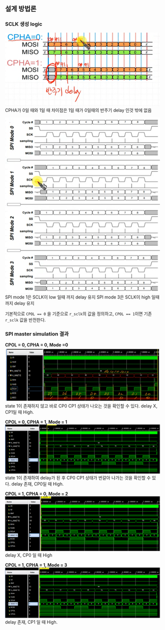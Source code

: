 ## 설계 방법론
### SCLK 생성 logic
![](img.png)
CPHA가 0일 때와 1일 때 차이점은 1일 때가 0일때의 반주기 delay 인것 밖에 없음


![](tim.png)
SPI mode 1은 SCLK이 low 일때 까지 delay 유지
SPI mode 3은 SCLK이 high 일때 까지 delay 유지

기본적으로 `CPOL == 0` 을 기준으로 `r_sclk`의 값을 정의하고, `CPOL == 1`이면 기존 `r_sclk` 값을 반전한다.

### SPI master simulation 결과
**CPOL = 0, CPHA = 0, Mode =0**
![](case1.png)
state 1이 존재하지 않고 바로 CP0 CP1 상태가 나오는 것을 확인할 수 있다.
delay X, CP1일 때 High.

**CPOL = 0, CPHA = 1, Mode = 1**
![](case2.png)
state 1이 존재하여 delay가 된 후 CP0 CP1 상태가 번갈아 나가는 것을 확인할 수 있다.
delay 존재, CP0일 때 High.

**CPOL = 1, CPHA = 0, Mode = 2**
![](case3.png)
delay X, CP0 일 때 High

**CPOL = 1, CPHA = 1, Mode = 3**
![](case4.png)
delay 존재, CP1 일 때 High.